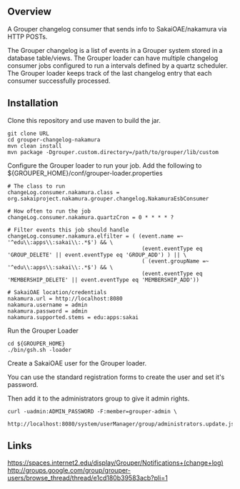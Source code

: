 ## Overview
A Grouper changelog consumer that sends info to SakaiOAE/nakamura via HTTP POSTs.

The Grouper changelog is a list of events in a Grouper system stored in a database table/views.
The Grouper loader can have multiple changelog consumer jobs configured to run a intervals
defined by a quartz scheduler. The Grouper loader keeps track of the last changelog entry
that each consumer successfully processed.

## Installation

Clone this repository and use maven to build the jar.

    git clone URL
    cd grouper-changelog-nakamura
    mvn clean install
    mvn package -Dgrouper.custom.directory=/path/to/grouper/lib/custom

Configure the Grouper loader to run your job. Add the following to ${GROUPER_HOME}/conf/grouper-loader.properties

    # The class to run
    changeLog.consumer.nakamura.class = org.sakaiproject.nakamura.grouper.changelog.NakamuraEsbConsumer
    
    # How often to run the job
    changeLog.consumer.nakamura.quartzCron = 0 * * * * ?
    
    # Filter events this job should handle
    changeLog.consumer.nakamura.elfilter = ( (event.name =~ '^edu\\:apps\\:sakai\\:.*$') && \
                                              (event.eventType eq 'GROUP_DELETE' || event.eventType eq 'GROUP_ADD') ) || \
                                              ( (event.groupName =~ '^edu\\:apps\\:sakai\\:.*$') && \ 
                                              (event.eventType eq 'MEMBERSHIP_DELETE' || event.eventType eq 'MEMBERSHIP_ADD'))

    # SakaiOAE location/credentials
    nakamura.url = http://localhost:8080
    nakamura.username = admin
    nakamura.password = admin
    nakamura.supported.stems = edu:apps:sakai

Run the Grouper Loader

    cd ${GROUPER_HOME}
    ./bin/gsh.sh -loader

Create a SakaiOAE user for the Grouper loader.

You can use the standard registration forms to create the user and set it's password.

Then add it to the administrators group to give it admin rights.

    curl -uadmin:ADMIN_PASSWORD -F:member=grouper-admin \
        http://localhost:8080/system/userManager/group/administrators.update.json

## Links
https://spaces.internet2.edu/display/Grouper/Notifications+(change+log)
http://groups.google.com/group/grouper-users/browse_thread/thread/e1cd180b39583acb?pli=1
